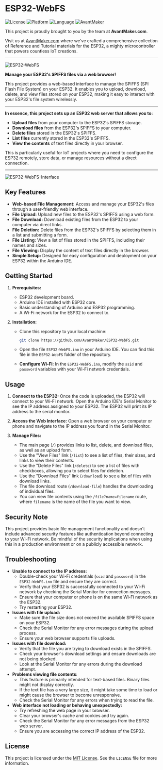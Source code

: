 # ESP32-WebFS

[![License](https://img.shields.io/badge/License-MIT-yellow.svg)](https://opensource.org/licenses/MIT)
[![Platform](https://img.shields.io/badge/Platform-ESP32-blue.svg)](https://www.espressif.com/en/products/socs/esp32)
[![Language](https://img.shields.io/badge/Language-Arduino-teal.svg)](https://www.arduino.cc/)
[![AvantMaker](https://img.shields.io/badge/By-AvantMaker-red.svg)](https://www.avantmaker.com)

This project is proudly brought to you by the team at **AvantMaker.com**.

Visit us at [AvantMaker.com](https://www.avantmaker.com) where we've crafted a comprehensive collection of Reference and Tutorial materials for the ESP32, a mighty microcontroller that powers countless IoT creations.

---
![ESP32-WebFS](https://avantmaker.com/wp-content/uploads/2025/04/ESP32-WebFS-Feature-Image.jpg)

**Manage your ESP32's SPIFFS files via a web browser!**

This project provides a web-based interface to manage the SPIFFS (SPI Flash File System) on your ESP32. It enables you to upload, download, delete, and view files stored on your ESP32, making it easy to interact with your ESP32's file system wirelessly.

---
**In essence, this project sets up an ESP32 web server that allows you to:**

* **Upload files** from your computer to the ESP32's SPIFFS storage.
* **Download files** from the ESP32's SPIFFS to your computer.
* **Delete files** stored in the ESP32's SPIFFS.
* **List files** currently stored in the ESP32's SPIFFS.
* **View the contents** of text files directly in your browser.

This is particularly useful for IoT projects where you need to configure the ESP32 remotely, store data, or manage resources without a direct connection.

---
![ESP32-WebFS-Interface](https://avantmaker.com/wp-content/uploads/2025/03/ESP32-WebFS-Home.jpg)



## Key Features

* **Web-based File Management:** Access and manage your ESP32's files through a user-friendly web interface.
* **File Upload:** Upload new files to the ESP32's SPIFFS using a web form.
* **File Download:** Download existing files from the ESP32 to your computer via direct links.
* **File Deletion:** Delete files from the ESP32's SPIFFS by selecting them in a list and submitting a form.
* **File Listing:** View a list of files stored in the SPIFFS, including their names and sizes.
* **File Viewing:** Display the content of text files directly in the browser.
* **Simple Setup:** Designed for easy configuration and deployment on your ESP32 within the Arduino IDE.

## Getting Started

1.  **Prerequisites:**

    * ESP32 development board.
    * Arduino IDE installed with ESP32 core.
    * Basic understanding of Arduino and ESP32 programming.
    * A Wi-Fi network for the ESP32 to connect to.
2.  **Installation:**

    * Clone this repository to your local machine:

        ```bash
        git clone https://github.com/AvantMaker/ESP32-WebFS.git
        ```

    * Open the file `ESP32-WebFS.ino`  in your Arduino IDE. You can find this file in the `ESP32-WebFS` folder of the repository.
    * **Configure Wi-Fi:** In the  `ESP32-WebFS.ino`, modify the `ssid` and `password` variables with your Wi-Fi network credentials.

## Usage

1.  **Connect to the ESP32:** Once the code is uploaded, the ESP32 will connect to your Wi-Fi network. Open the Arduino IDE's Serial Monitor to see the IP address assigned to your ESP32. The ESP32 will print its IP address to the serial monitor.
2.  **Access the Web Interface:** Open a web browser on your computer or phone and navigate to the IP address you found in the Serial Monitor.
3.  **Manage Files:**

    * The main page (`/`) provides links to list, delete, and download files, as well as an upload form.
    * Use the "View Files" link (`/list`) to see a list of files, their sizes, and links to view their contents.
    * Use the "Delete Files" link (`/delete`) to see a list of files with checkboxes, allowing you to select files for deletion.
    * Use the "Download Files" link (`/download`) to see a list of files with download links.
    * The file download route (`/download-file`) handles the downloading of individual files.
    * You can view file contents using the `/file?name=filename` route, where `filename` is the name of the file you want to view.

## Security Note

This project provides basic file management functionality and doesn't include advanced security features like authentication beyond connecting to your Wi-Fi network. Be mindful of the security implications when using this in a production environment or on a publicly accessible network.

## Troubleshooting

  * **Unable to connect to the IP address:**
      * Double-check your Wi-Fi credentials (`ssid` and `password`) in the `ESP32-WebFS.ino` file and ensure they are correct.
      * Verify that your ESP32 is successfully connected to your Wi-Fi network by checking the Serial Monitor for connection messages.
      * Ensure that your computer or phone is on the same Wi-Fi network as the ESP32.
      * Try restarting your ESP32.
  * **Issues with file upload:**
      * Make sure the file size does not exceed the available SPIFFS space on your ESP32.
      * Check the Serial Monitor for any error messages during the upload process.
      * Ensure your web browser supports file uploads.
  * **Issues with file download:**
      * Verify that the file you are trying to download exists in the SPIFFS.
      * Check your browser's download settings and ensure downloads are not being blocked.
      * Look at the Serial Monitor for any errors during the download attempt.
  * **Problems viewing file contents:**
      * This feature is primarily intended for text-based files. Binary files might not display correctly.
      * If the text file has a very large size, it might take some time to load or might cause the browser to become unresponsive.
      * Check the Serial Monitor for any errors when trying to read the file.
  * **Web interface not loading or behaving unexpectedly:**
      * Try refreshing the web page in your browser.
      * Clear your browser's cache and cookies and try again.
      * Check the Serial Monitor for any error messages from the ESP32 web server.
      * Ensure you are accessing the correct IP address of the ESP32.

## License

This project is licensed under the [MIT License](https://opensource.org/licenses/MIT). See the `LICENSE` file for more information.
